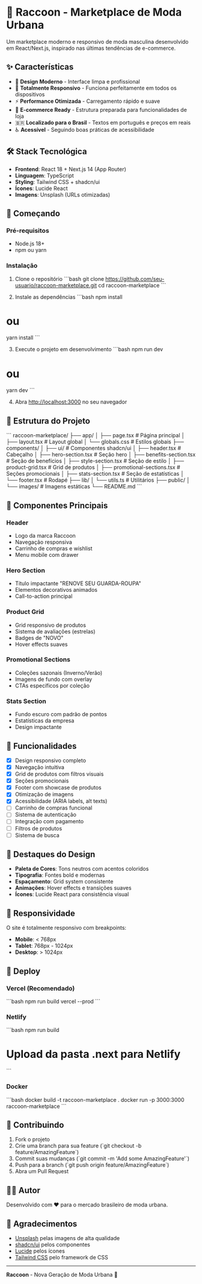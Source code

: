# 🦝 Raccoon - Marketplace de Moda Urbana

Um marketplace moderno e responsivo de moda masculina desenvolvido em React/Next.js, inspirado nas últimas tendências de e-commerce.

## ✨ Características

- 🎨 **Design Moderno** - Interface limpa e profissional
- 📱 **Totalmente Responsivo** - Funciona perfeitamente em todos os dispositivos
- ⚡ **Performance Otimizada** - Carregamento rápido e suave
- 🛒 **E-commerce Ready** - Estrutura preparada para funcionalidades de loja
- 🇧🇷 **Localizado para o Brasil** - Textos em português e preços em reais
- ♿ **Acessível** - Seguindo boas práticas de acessibilidade

## 🛠️ Stack Tecnológica

- **Frontend**: React 18 + Next.js 14 (App Router)
- **Linguagem**: TypeScript
- **Styling**: Tailwind CSS + shadcn/ui
- **Ícones**: Lucide React
- **Imagens**: Unsplash (URLs otimizadas)

## 🚀 Começando

### Pré-requisitos

- Node.js 18+ 
- npm ou yarn

### Instalação

1. Clone o repositório
\`\`\`bash
git clone https://github.com/seu-usuario/raccoon-marketplace.git
cd raccoon-marketplace
\`\`\`

2. Instale as dependências
\`\`\`bash
npm install
# ou
yarn install
\`\`\`

3. Execute o projeto em desenvolvimento
\`\`\`bash
npm run dev
# ou
yarn dev
\`\`\`

4. Abra [http://localhost:3000](http://localhost:3000) no seu navegador

## 📁 Estrutura do Projeto

\`\`\`
raccoon-marketplace/
├── app/
│   ├── page.tsx              # Página principal
│   ├── layout.tsx            # Layout global
│   └── globals.css           # Estilos globais
├── components/
│   ├── ui/                   # Componentes shadcn/ui
│   ├── header.tsx            # Cabeçalho
│   ├── hero-section.tsx      # Seção hero
│   ├── benefits-section.tsx  # Seção de benefícios
│   ├── style-section.tsx     # Seção de estilo
│   ├── product-grid.tsx      # Grid de produtos
│   ├── promotional-sections.tsx # Seções promocionais
│   ├── stats-section.tsx     # Seção de estatísticas
│   └── footer.tsx            # Rodapé
├── lib/
│   └── utils.ts              # Utilitários
├── public/
│   └── images/               # Imagens estáticas
└── README.md
\`\`\`

## 🎨 Componentes Principais

### Header
- Logo da marca Raccoon
- Navegação responsiva
- Carrinho de compras e wishlist
- Menu mobile com drawer

### Hero Section
- Título impactante "RENOVE SEU GUARDA-ROUPA"
- Elementos decorativos animados
- Call-to-action principal

### Product Grid
- Grid responsivo de produtos
- Sistema de avaliações (estrelas)
- Badges de "NOVO"
- Hover effects suaves

### Promotional Sections
- Coleções sazonais (Inverno/Verão)
- Imagens de fundo com overlay
- CTAs específicos por coleção

### Stats Section
- Fundo escuro com padrão de pontos
- Estatísticas da empresa
- Design impactante

## 🎯 Funcionalidades

- [x] Design responsivo completo
- [x] Navegação intuitiva
- [x] Grid de produtos com filtros visuais
- [x] Seções promocionais
- [x] Footer com showcase de produtos
- [x] Otimização de imagens
- [x] Acessibilidade (ARIA labels, alt texts)
- [ ] Carrinho de compras funcional
- [ ] Sistema de autenticação
- [ ] Integração com pagamento
- [ ] Filtros de produtos
- [ ] Sistema de busca

## 🌟 Destaques do Design

- **Paleta de Cores**: Tons neutros com acentos coloridos
- **Tipografia**: Fontes bold e modernas
- **Espaçamento**: Grid system consistente
- **Animações**: Hover effects e transições suaves
- **Ícones**: Lucide React para consistência visual

## 📱 Responsividade

O site é totalmente responsivo com breakpoints:
- **Mobile**: < 768px
- **Tablet**: 768px - 1024px  
- **Desktop**: > 1024px

## 🚀 Deploy

### Vercel (Recomendado)
\`\`\`bash
npm run build
vercel --prod
\`\`\`

### Netlify
\`\`\`bash
npm run build
# Upload da pasta .next para Netlify
\`\`\`

### Docker
\`\`\`bash
docker build -t raccoon-marketplace .
docker run -p 3000:3000 raccoon-marketplace
\`\`\`

## 🤝 Contribuindo

1. Fork o projeto
2. Crie uma branch para sua feature (\`git checkout -b feature/AmazingFeature\`)
3. Commit suas mudanças (\`git commit -m 'Add some AmazingFeature'\`)
4. Push para a branch (\`git push origin feature/AmazingFeature\`)
5. Abra um Pull Request

## 👨‍💻 Autor

Desenvolvido com ❤️ para o mercado brasileiro de moda urbana.

## 🙏 Agradecimentos

- [Unsplash](https://unsplash.com) pelas imagens de alta qualidade
- [shadcn/ui](https://ui.shadcn.com) pelos componentes
- [Lucide](https://lucide.dev) pelos ícones
- [Tailwind CSS](https://tailwindcss.com) pelo framework de CSS

---

**Raccoon** - Nova Geração de Moda Urbana 🦝
